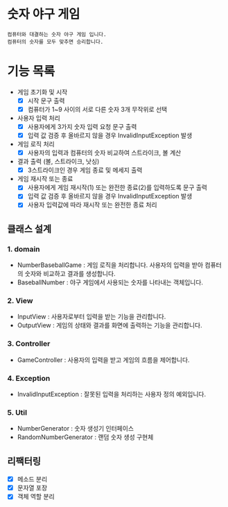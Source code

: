 # 숫자 야구 게임

    컴퓨터와 대결하는 숫자 야구 게임 입니다.
    컴퓨터의 숫자를 모두 맞추면 승리합니다.

# 기능 목록

- 게임 초기화 및 시작
    - [x] 시작 문구 출력
    - [x] 컴퓨터가 1~9 사이의 서로 다른 숫자 3개 무작위로 선택
  
- 사용자 입력 처리
    - [x] 사용자에게 3가지 숫자 입력 요청 문구 출력
    - [x] 입력 값 검증 후 올바르지 않을 경우 InvalidInputException 발생
  
- 게임 로직 처리
    - [x] 사용자의 입력과 컴퓨터의 숫자 비교하여 스트라이크, 볼 계산
  
- 결과 출력 (볼, 스트라이크, 낫싱)
    - [x] 3스트라이크인 경우 게임 종료 및 메세지 출력
  
- 게임 재시작 또는 종료
    - [x] 사용자에게 게임 재시작(1) 또는 완전한 종료(2)를 입력하도록 문구 출력
    - [x] 입력 값 검증 후 올바르지 않을 경우 InvalidInputException 발생
    - [x] 사용자 입력값에 따라 재시작 또는 완전한 종료 처리

## 클래스 설계

### 1. domain

- NumberBaseballGame : 게임 로직을 처리합니다. 사용자의 입력을 받아 컴퓨터의 숫자와 비교하고 결과를 생성합니다.
- BaseballNumber : 야구 게임에서 사용되는 숫자를 나타내는 객체입니다.

### 2. View

- InputView : 사용자로부터 입력을 받는 기능을 관리합니다.
- OutputView : 게임의 상태와 결과를 화면에 출력하는 기능을 관리합니다. 

### 3. Controller

- GameController : 사용자의 입력을 받고 게임의 흐름을 제어합니다.

### 4. Exception

- InvalidInputException : 잘못된 입력을 처리하는 사용자 정의 예외입니다.

### 5. Util

- NumberGenerator : 숫자 생성기 인터페이스
- RandomNumberGenerator : 랜덤 숫자 생성 구현체

## 리팩터링

- [x] 메소드 분리
- [x] 문자열 포장
- [x] 객체 역할 분리
